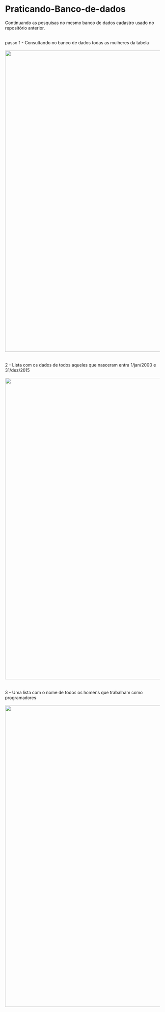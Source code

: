 # Praticando-Banco-de-dados


Continuando as pesquisas no mesmo banco de dados cadastro usado no repositório anterior.

<br>
passo 1 - Consultando no banco de dados todas as mulheres da tabela
</br>
<br>
<div>
<img src="https://user-images.githubusercontent.com/109769171/229223552-a298307b-b157-4c0f-ad51-dbd9ba6bd0a6.png" width="980px" />
</div>
</br>

<br>
2 - Lista com os dados de todos aqueles que nasceram entra 1/jan/2000 e 31/dez/2015
</br>
<br>
<div>
<img src="https://user-images.githubusercontent.com/109769171/229227044-f4ef7706-2528-4e15-8a1a-a0db85cda503.png" width="980px" />
</div>
</br>

<br>
3 - Uma lista com o nome de todos os homens que trabalham como programadores
</br>
<br>
<div>
<img src="https://user-images.githubusercontent.com/109769171/229227799-349941fa-2412-413f-9e14-e978152c5d7d.png" width="980px" />
</div>
</br>
